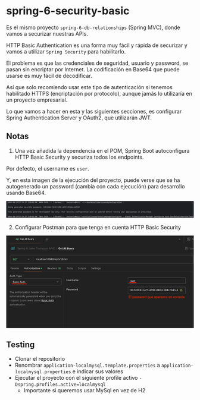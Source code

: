 # spring-6-security-basic

Es el mismo proyecto `spring-6-db-relationships` (Spring MVC), donde vamos a securizar nuestras APIs.

HTTP Basic Authentication es una forma muy fácil y rápida de securizar y vamos a utilizar `Spring Security` para habilitarlo.

El problema es que las credenciales de seguridad, usuario y password, se pasan sin encriptar por Internet. La codificación en Base64 que puede usarse es muy fácil de decodificar.

Así que solo recomiendo usar este tipo de autenticación si tenemos habilitado HTTPS (encriptación por protocolo), aunque jamás lo utilizaría en un proyecto empresarial.

Lo que vamos a hacer en esta y las siguientes secciones, es configurar Spring Authentication Server y OAuth2, que utilizarán JWT.

## Notas

1. Una vez añadida la dependencia en el POM, Spring Boot autoconfigura HTTP Basic Security y securiza todos los endpoints.

Por defecto, el username es `user`.

Y, en esta imagen de la ejecución del proyecto, puede verse que se ha autogenerado un password (cambia con cada ejecución) para desarrollo usando Base64.

![alt Basic Authentication](../images/13-SpringSecurity-Basic-Authentication.png)

2. Configurar Postman para que tenga en cuenta HTTP Basic Security

![alt Basic Authentication](../images/14-Postman-Basic-Auth.png)

## Testing

- Clonar el repositorio
- Renombrar `application-localmysql.template.properties` a `application-localmysql.properties` e indicar sus valores
- Ejecutar el proyecto con el siguiente profile activo `-Dspring.profiles.active=localmysql`
  - Importante si queremos usar MySql en vez de H2